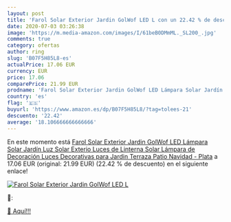 ```yaml
---
layout: post
title: 'Farol Solar Exterior Jardin GolWof LED L con un 22.42 % de descuento'
date: 2020-07-03 03:26:38
image: 'https://m.media-amazon.com/images/I/61beB0DMmML._SL200_.jpg'
comments: true
category: ofertas
author: ring
slug: 'B07F5H85L8-es'
actualPrice: 17.06 EUR
currency: EUR
price: 17.06
comparePrice: 21.99 EUR
prodname: 'Farol Solar Exterior Jardin GolWof LED Lámpara Solar Jardín Luz Solar Exterio Luces de Linterna Solar Lámpara de Decoración Luces Decorativas para Jardin Terraza Patio Navidad - Plata'
country: 'es'
flag: '🇪🇸'
buyurl: 'https://www.amazon.es/dp/B07F5H85L8/?tag=tolees-21'
descuento: '22.42'
average: '18.106666666666666'
---
```


En este momento está [Farol Solar Exterior Jardin GolWof LED Lámpara Solar Jardín Luz Solar Exterio Luces de Linterna Solar Lámpara de Decoración Luces Decorativas para Jardin Terraza Patio Navidad - Plata](https://www.amazon.es/dp/B07F5H85L8/?tag=tolees-21) a 17.06 EUR (original: 21.99 EUR) (22.42 %  de descuento) en el siguiente enlace!

[![Farol Solar Exterior Jardin GolWof LED L](https://m.media-amazon.com/images/I/61beB0DMmML._SL200_.jpg)](https://www.amazon.es/dp/B07F5H85L8/?tag=tolees-21)

🔎:


[🛒 Aquí!!!](https://www.amazon.es/dp/B07F5H85L8/?tag=tolees-21)
